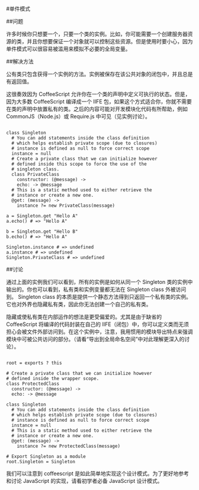 #单件模式
  
##问题
  
许多时候你只想要一个，只要一个类的实例。比如，你可能需要一个创建服务器资源的类，并且你想要保证一个对象就可以控制这些资源。但是使用时要小心，因为单件模式可以很容易被滥用来模拟不必要的全局变量。
  
##解决方法
  
公有类只包含获得一个实例的方法。实例被保存在该公共对象的闭包中，并且总是有返回值。
  
这很奏效因为 CoffeeScript 允许你在一个类的声明中定义可执行的状态。但是，因为大多数 CoffeeScript 编译成一个 IIFE 包，如果这个方式适合你，你就不需要在类的声明中放置私有的类。之后的内容可能对开发模块化代码有所帮助，例如 CommonJS（Node.js）或 Require.js 中可见（见实例讨论）。
  
<pre><code>
class Singleton
  # You can add statements inside the class definition
  # which helps establish private scope (due to closures)
  # instance is defined as null to force correct scope
  instance = null
  # Create a private class that we can initialize however
  # defined inside this scope to force the use of the
  # singleton class.
  class PrivateClass
    constructor: (@message) ->
    echo: -> @message
  # This is a static method used to either retrieve the
  # instance or create a new one.
  @get: (message) ->
    instance ?= new PrivateClass(message)

a = Singleton.get "Hello A"
a.echo() # => "Hello A"

b = Singleton.get "Hello B"
b.echo() # => "Hello A"

Singleton.instance # => undefined
a.instance # => undefined
Singleton.PrivateClass # => undefined
</code></pre>
  
##讨论
  
通过上面的实例我们可以看到，所有的实例是如何从同一个 Singleton 类的实例中输出的。你也可以看到，私有类和实例变量都无法在 Singleton class 外被访问到。 Singleton class 的本质是提供一个静态方法得到只返回一个私有类的实例。它也对外界也隐藏私有类，因此你无法创建一个自己的私有类。
  
隐藏或使私有类在内部运作的想法是更受偏爱的。尤其是由于缺省的 CoffeeScript 将编译的代码封装在自己的 IIFE（闭包）中，你可以定义类而无须担心会被文件外部访问到。在这个实例中，注意，我用惯用的模块导出特点来强调模块中可被公共访问的部分。（请看“导出到全局命名空间”中对此理解更深入的讨论）。
  
<pre><code>
root = exports ? this

# Create a private class that we can initialize however
# defined inside the wrapper scope.
class ProtectedClass
  constructor: (@message) ->
  echo: -> @message

class Singleton
  # You can add statements inside the class definition
  # which helps establish private scope (due to closures)
  # instance is defined as null to force correct scope
  instance = null
  # This is a static method used to either retrieve the
  # instance or create a new one.
  @get: (message) ->
    instance ?= new ProtectedClass(message)

# Export Singleton as a module
root.Singleton = Singleton
</code></pre>
  
我们可以注意到 coffeescript 是如此简单地实现这个设计模式。为了更好地参考和讨论 JavaScript 的实现，请看初学者必备 JavaScript 设计模式。
